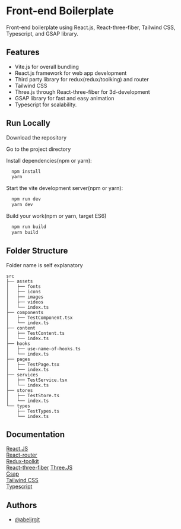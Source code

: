 # Front-end Boilerplate

Front-end boilerplate using React.js, React-three-fiber, Tailwind CSS, Typescript, and GSAP library.

## Features

- Vite.js for overall bundling
- React.js framework for web app development
- Third party library for redux(redux/toolking) and router
- Tailwind CSS
- Three.js through React-three-fiber for 3d-development
- GSAP library for fast and easy animation
- Typescript for scalability.

## Run Locally

Download the repository

Go to the project directory

Install dependencies(npm or yarn):

```bash
  npm install
  yarn
```

Start the vite development server(npm or yarn):

```bash
  npm run dev
  yarn dev
```

Build your work(npm or yarn, target ES6)

```bash
  npm run build
  yarn build
```

## Folder Structure

Folder name is self explanatory

    src
    ├── assets
    │   ├── fonts
    │   ├── icons
    │   ├── images
    │   ├── videos
    │   └── index.ts
    ├── components
    │   ├── TestComponent.tsx
    │   └── index.ts
    ├── content
    │   ├── TestContent.ts
    │   └── index.ts
    ├── hooks
    │   ├── use-name-of-hooks.ts
    │   └── index.ts
    ├── pages
    │   ├── TestPage.tsx
    │   └── index.ts
    ├── services
    │   ├── TestService.tsx
    │   └── index.ts
    ├── stores
    │   ├── TestStore.ts
    │   └── index.ts
    └── types
        ├── TestTypes.ts
        └── index.ts

## Documentation

[React.JS](https://reactjs.org/docs/getting-started.html)  
[React-router](https://reactrouter.com/docs/en/v6)  
[Redux-toolkit](https://redux-toolkit.js.org/introduction/getting-started)  
[React-three-fiber](https://docs.pmnd.rs/react-three-fiber/getting-started/introduction)
[Three.JS](https://threejs.org/docs/)  
[Gsap](https://greensock.com/docs/)  
[Tailwind CSS](https://tailwindcss.com/docs/)  
[Typescript](https://www.typescriptlang.org/docs/)

## Authors

- [@abeljrgit](https://github.com/abeljrgit)
